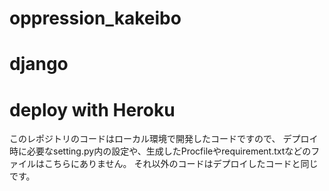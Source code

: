 # oppression_kakeibo
# django
# deploy with Heroku
このレポジトリのコードはローカル環境で開発したコードですので、
デプロイ時に必要なsetting.py内の設定や、生成したProcfileやrequirement.txtなどのファイルはこちらにありません。
それ以外のコードはデプロイしたコードと同じです。
